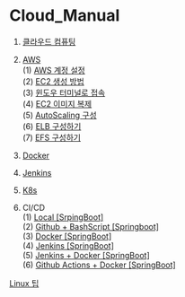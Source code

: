 # Cloud_Manual

1. [클라우드 컴퓨팅](./Data/Document/%ED%81%B4%EB%9D%BC%EC%9A%B0%EB%93%9C%20%EC%BB%B4%ED%93%A8%ED%8C%85.md)
2. [AWS](./Data/Document/AWS.md)<br>
   (1) [AWS 계정 설정](./Data/Document/AWSaccount.md)<br>
   (2) [EC2 생성 방법](./Data/Document/EC2.md)<br>
   (3) [윈도우 터미널로 접속](./Data/Document/%ED%84%B0%EB%AF%B8%EB%84%90.md)<br>
   (4) [EC2 이미지 복제](./Data/Document/EC2_Img.md)<br>
   (5) [AutoScaling 구성](./Data/Document/AutoScaling.md)<br>
   (6) [ELB 구성하기](./Data/Document/ELB.md)<br>
   (7) [EFS 구성하기](./Data/Document/EFS.md)

3. [Docker](./Data/Document/Docker.md)
4. [Jenkins](./Data/Document/Jenkins.md)
5. [K8s](./Data/Document/k8s.md)

6. CI/CD<br>
   (1) [Local [SrpingBoot]](./Data/Document/Local%20%5BSpringBoot%5D.md)<br>
   (2) [Github + BashScript [Springboot]](./Data/Document/Github%20%5BSpringBoot%5D.md)<br>
   (3) [Docker [SpringBoot]](./Data/Document/Docker%20%5BSpringboot%5D.md)<br>
   (4) [Jenkins [SpringBoot]](./Data/Document/Jenkins%20%5BSpringBooot%5D.md)<br>
   (5) [Jenkins + Docker [SpringBoot]](./Data/Document/Jenkins%2BDocker%20%5BSpringBoot%5D.md)<br>
   (6) [Github Actions + Docker [SpringBoot]](./Data/Document/GithubActions%2BDocker%20%5BSpringBoot%5D.md)

[Linux 팁](./Data/Document/Linux.md)
